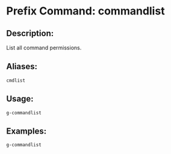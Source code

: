 # Prefix Command: commandlist

## Description:
List all command permissions.

## Aliases:
    cmdlist

## Usage:
    g-commandlist

## Examples:
    g-commandlist